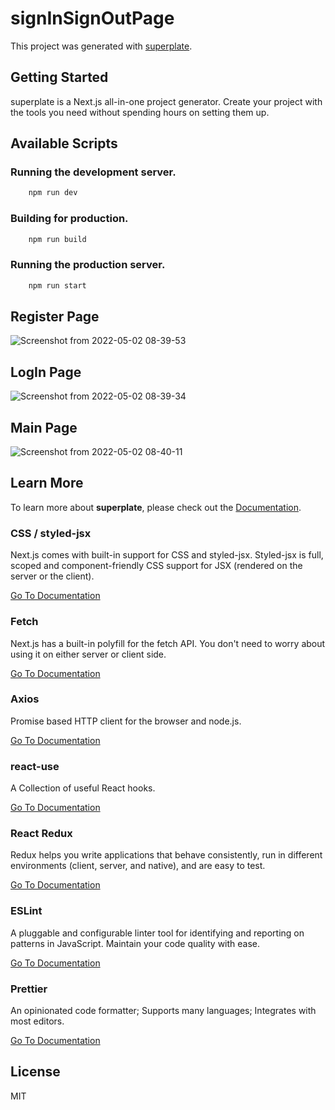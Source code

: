 # signInSignOutPage


This project was generated with [superplate](https://github.com/pankod/superplate).

## Getting Started

superplate is a Next.js all-in-one project generator. Create your project with the tools you need without spending hours on setting them up.

## Available Scripts

### Running the development server.

```bash
    npm run dev
```

### Building for production.

```bash
    npm run build
```

### Running the production server.

```bash
    npm run start
```
## Register Page
![Screenshot from 2022-05-02 08-39-53](https://user-images.githubusercontent.com/98023409/166179903-e319f900-31fb-4488-82a0-8a4d16ad640e.png)

## LogIn Page
![Screenshot from 2022-05-02 08-39-34](https://user-images.githubusercontent.com/98023409/166179853-91168f3a-7110-41b4-8459-32102e141b6d.png)

## Main Page
![Screenshot from 2022-05-02 08-40-11](https://user-images.githubusercontent.com/98023409/166179964-cee23620-f951-4b79-8bd1-ed2df82e5f39.png)

## Learn More

To learn more about **superplate**, please check out the [Documentation](https://github.com/pankod/superplate).


### **CSS / styled-jsx**

Next.js comes with built-in support for CSS and styled-jsx. Styled-jsx is full, scoped and component-friendly CSS support for JSX (rendered on the server or the client).

[Go To Documentation](https://github.com/vercel/styled-jsx)


### **Fetch**

Next.js has a built-in polyfill for the fetch API. You don&#39;t need to worry about using it on either server or client side.

[Go To Documentation](https://developer.mozilla.org/en-US/docs/Web/API/Fetch_API)


### **Axios**

Promise based HTTP client for the browser and node.js.

[Go To Documentation](https://github.com/axios/axios)


### **react-use**

A Collection of useful React hooks.

[Go To Documentation](https://github.com/streamich/react-use)


### **React Redux**

Redux helps you write applications that behave consistently, run in different environments (client, server, and native), and are easy to test.

[Go To Documentation](https://redux.js.org/introduction/getting-started)


### **ESLint**

A pluggable and configurable linter tool for identifying and reporting on patterns in JavaScript. Maintain your code quality with ease.

[Go To Documentation](https://eslint.org/docs/user-guide/getting-started)


### **Prettier**

An opinionated code formatter; Supports many languages; Integrates with most editors.

[Go To Documentation](https://prettier.io/docs/en/index.html)



## License

MIT
